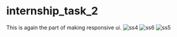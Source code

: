 # internship_task_2
This is again the part of making responsive ui.
![ss4](https://user-images.githubusercontent.com/83109951/180221317-79683cea-79e8-426c-81f9-68cc99431ca4.png)
![ss6](https://user-images.githubusercontent.com/83109951/180221364-0a34fe6d-485f-4159-9a53-e8892052c7bf.png)
![ss5](https://user-images.githubusercontent.com/83109951/180221371-46a48a90-4a54-4ea9-8df1-1677ae44b7d1.png)
